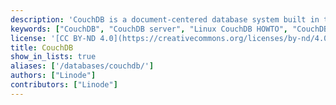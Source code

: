 ```yaml
---
description: 'CouchDB is a document-centered database system built in the Erlang Language that provides fast and flexible access to structured schema-less data.'
keywords: ["CouchDB", "CouchDB server", "Linux CouchDB HOWTO", "CouchDB guide"]
license: '[CC BY-ND 4.0](https://creativecommons.org/licenses/by-nd/4.0)'
title: CouchDB
show_in_lists: true
aliases: ['/databases/couchdb/']
authors: ["Linode"]
contributors: ["Linode"]
---
```



